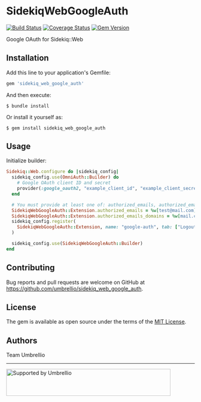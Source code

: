 # SidekiqWebGoogleAuth
[![Build Status](https://travis-ci.org/umbrellio/sidekiq_web_google_auth.svg?branch=master)](https://travis-ci.org/umbrellio/sidekiq_web_google_auth)
[![Coverage Status](https://coveralls.io/repos/github/umbrellio/sidekiq_web_google_auth/badge.svg?branch=master)](https://coveralls.io/github/umbrellio/sidekiq_web_google_auth?branch=master)
[![Gem Version](https://badge.fury.io/rb/sidekiq_web_google_auth.svg)](https://badge.fury.io/rb/sidekiq_web_google_auth)

Google OAuth for Sidekiq::Web

## Installation

Add this line to your application's Gemfile:

```ruby
gem 'sidekiq_web_google_auth'
```

And then execute:

    $ bundle install

Or install it yourself as:

    $ gem install sidekiq_web_google_auth

## Usage

Initialize builder:

```ruby
Sidekiq::Web.configure do |sidekiq_config|
  sidekiq_config.use(OmniAuth::Builder) do
    # Google OAuth client ID and secret
    provider(:google_oauth2, "example_client_id", "example_client_secret", name: "oauth")
  end

  # You must provide at least one of: authorized_emails, authorized_email_domains
  SidekiqWebGoogleAuth::Extension.authorized_emails = %w[test@mail.com], # List of authorized emails
  SidekiqWebGoogleAuth::Extension.authorized_emails_domains = %w[mail.com], # List of authorized emails domains
  sidekiq_config.register(
    SidekiqWebGoogleAuth::Extension, name: "google-auth", tab: ["Logout"], index: ["logout"]
  )

  sidekiq_config.use(SidekiqWebGoogleAuth::Builder)
end
```

## Contributing

Bug reports and pull requests are welcome on GitHub at https://github.com/umbrellio/sidekiq_web_google_auth.


## License

The gem is available as open source under the terms of the [MIT License](https://opensource.org/licenses/MIT).

## Authors

Team Umbrellio

---

<a href="https://github.com/umbrellio/">
<img style="float: left;" src="https://umbrellio.github.io/Umbrellio/supported_by_umbrellio.svg" alt="Supported by Umbrellio" width="439" height="72">
</a>
